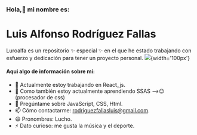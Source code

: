 ### Hola,👋 mi nombre es:
# Luis Alfonso Rodríguez Fallas

Luroalfa es un repositorio ✨ especial ✨ en el que he estado trabajando con esfuerzo y dedicación para tener un proyecto personal.
![](https://github.githubassets.com/images/modules/logos_page/GitHub-Mark.png){width='100px'}

#### Aqui algo de información sobre mí:

- 🔭 Actualmente estoy trabajando en React_js.
- 🌱 Como también estoy actualmente aprendiendo SSAS -->😉(procesador de css)
- 💬 Pregúntame sobre JavaScript, CSS, Html.
- 📫 Cómo contactarme: rodriguezfallasluis@gmail.com.
- 😄 Pronombres: Lucho.
- ⚡ Dato curioso: me gusta la música y el deporte.
